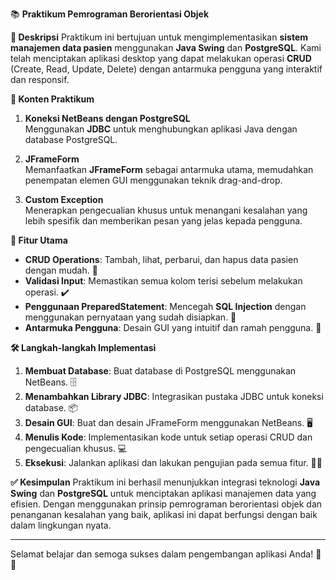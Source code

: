 📚 **Praktikum Pemrograman Berorientasi Objek**

**🌟 Deskripsi**
Praktikum ini bertujuan untuk mengimplementasikan **sistem manajemen data pasien** menggunakan **Java Swing** dan **PostgreSQL**. Kami telah menciptakan aplikasi desktop yang dapat melakukan operasi **CRUD** (Create, Read, Update, Delete) dengan antarmuka pengguna yang interaktif dan responsif.

**🔑 Konten Praktikum**
1. **Koneksi NetBeans dengan PostgreSQL**  
   Menggunakan **JDBC** untuk menghubungkan aplikasi Java dengan database PostgreSQL.

2. **JFrameForm**  
   Memanfaatkan **JFrameForm** sebagai antarmuka utama, memudahkan penempatan elemen GUI menggunakan teknik drag-and-drop.

3. **Custom Exception**  
   Menerapkan pengecualian khusus untuk menangani kesalahan yang lebih spesifik dan memberikan pesan yang jelas kepada pengguna.

**🚀 Fitur Utama**
- **CRUD Operations**: Tambah, lihat, perbarui, dan hapus data pasien dengan mudah. 🏥
- **Validasi Input**: Memastikan semua kolom terisi sebelum melakukan operasi. ✔️
- **Penggunaan PreparedStatement**: Mencegah **SQL Injection** dengan menggunakan pernyataan yang sudah disiapkan. 🔐
- **Antarmuka Pengguna**: Desain GUI yang intuitif dan ramah pengguna. 🎨

 **🛠️ Langkah-langkah Implementasi**
1. **Membuat Database**: Buat database di PostgreSQL menggunakan NetBeans. 🗄️
2. **Menambahkan Library JDBC**: Integrasikan pustaka JDBC untuk koneksi database. 📦
3. **Desain GUI**: Buat dan desain JFrameForm menggunakan NetBeans. 🖥️
4. **Menulis Kode**: Implementasikan kode untuk setiap operasi CRUD dan pengecualian khusus. 💻
5. **Eksekusi**: Jalankan aplikasi dan lakukan pengujian pada semua fitur. 🏃‍♂️

**✅ Kesimpulan**
Praktikum ini berhasil menunjukkan integrasi teknologi **Java Swing** dan **PostgreSQL** untuk menciptakan aplikasi manajemen data yang efisien. Dengan menggunakan prinsip pemrograman berorientasi objek dan penanganan kesalahan yang baik, aplikasi ini dapat berfungsi dengan baik dalam lingkungan nyata.

---

Selamat belajar dan semoga sukses dalam pengembangan aplikasi Anda! 🎉✨
